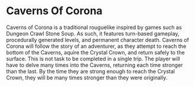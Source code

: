 # Caverns Of Corona
Caverns of Corona is a traditional rouguelike inspired by games such as Dungeon Crawl Stone Soup. As such, it features turn-based gameplay, procedurally generated levels, and permanent character death. Caverns of Corona will follow the story of an adventurer, as they attempt to reach the bottom of the Caverns, aquire the Crystal Crown, and return safely to the surface. This is not task to be completed in a single trip. The player will have to delve many times into the Caverns, returning each time stronger than the last. By the time they are strong enough to reach the Crystal Crown, they will be many times stronger than they were originally.
